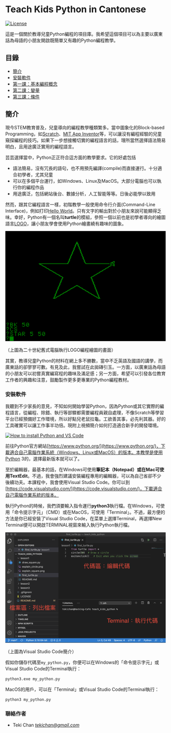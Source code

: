 # Teach Kids Python in Cantonese
[![License](https://img.shields.io/badge/license-MIT-green.svg)](/LICENSE) 

這是一個關於教導兒童Python編程的項目庫。我希望這個項目可以為主要以廣東話為母語的小朋友開啟既簡單又有趣的Python編程教學。 

## 目錄
- [簡介](#intro)
- [安裝軟件](#install)
- [第一課：基本編程概念](/lesson1/)
- [第二課：變量](/lesson2/)
- [第三課：條件](/lesson3/)

<a name="intro"></a>

## 簡介
現今STEM教育普及，兒童導向的編程教學種類繁多。當中圖象化的Block-based Programming，如[Scratch](https://scratch.mit.edu/)、[MIT App Inventor](https://appinventor.mit.edu/)等，可以讓沒有編程經驗的兒童窺探編程的技巧。如果下一步想接觸切實的編程語言的話，理所當然選擇語法簡易明白，且用途廣泛實用的編程語言。

芸芸選擇當中，Python正正符合這方面的教學要求。它的好處包括
- 語法簡易，沒有冗長的語句，也不用預先編譯(compile)而直接運行。十分適合初學者，尤其兒童
- 可以在多個平台運行，如Windows、Linux及MacOS。大部分電腦也可以執行你的編程作品
- 用途廣泛，包括網站後台、數據分析，人工智能等等。日後必能學以致用

然而，跟其它編程語言一樣，初階教學一般使用命令行介面(Command-Line Interface)，例如打印[Hello World](https://zh.wikipedia.org/wiki/Hello_World)。只有文字的輸出對於小朋友來說可能顯得乏味。幸好，Python有一個名叫**turtle**的模組，參照一個以前也是初學者導向的繪圖語言[LOGO](https://zh.wikipedia.org/wiki/Logo_(%E7%A8%8B%E5%BA%8F%E8%AF%AD%E8%A8%80))，讓小朋友學會使用Python繪畫繞有趣味的圖象。

![LOGO in old computer](LOGO_in_old_computer.jpeg)

（上圖為二十世紀舊式電腦執行LOGO編程繪圖的畫面）

其實，教導兒童Python的材料在網上多不勝數，當中不乏英語及國語的講學，而廣東話的卻寥寥可數。有見及此，我嘗試在此拋磚引玉。一方面，以廣東話為母語的小朋友可以初嘗真實編寫程的趣味及滿足感；另一方面，希望可以引發各位教育工作者的興趣和注意，鼓勵製作更多更專業的Python編程教材。

<a name="install"></a>

### 安裝軟件
我聽到不少家長的意見，不知如何開始學習Python，因為Python或其它實際的編程語言，從編程、除錯、執行等部驟都需要編程員親自處理，不像Scratch等學習平台已經預備好工作環境，所以好點兒老鼠拉龜。工欲善其事，必先利其器。好的工具確實可以讓工作事半功倍。現附上視頻簡介如何打造適合新手的開發環境。

[![How to install Python and VS Code](https://img.youtube.com/vi/v0MixbRW2k8/0.jpg)](https://youtu.be/v0MixbRW2k8)

前往Python官方網站[https://www.python.org/](https://www.python.org/)，下載適合自己電腦作業系統（Windows、Linux或MacOS）的版本。本教學是使用Python 3的，選擇最新版本就可以了。

至於編輯器，最基本的話，在Windows可使用**筆記本（Notepad）**或在Mac可使用**TextEdit**。不過，我會強烈建議安裝編程專用的編輯器，可以為自己省卻不少後續功夫。本課程中，我會使用Visual Studio Code。你可以到[https://code.visualstudio.com/](https://code.visualstudio.com/)，下載適合自己電腦作業系統的版本。

執行Python的時候，我們須要輸入指令運行**python3**執行檔。在Windows，可使用「命令提示字元」（CMD）或在MacOS，可使用「Terminal」。不過，最方便的方法是你已經安裝了Visual Studio Code，在菜單上選擇Terminal，再選擇New Terminal便可以開啟TERMINAL視窗來輸入執行Python執行檔。

![Introduction to VS Code](intro_vs_code_for_python.png)

（上圖為Visual Studio Code簡介）

假如你儲存代碼至`my_python.py`，你便可以在Windows的「命令提示字元」或Visual Studio Code的Terminal執行：
```cmd
python3.exe my_python.py
```

MacOS的用戶，可以在「Terminal」或Visual Studio Code的Terminal執行：
```zsh
python3 my_python.py
```

### 聯絡作者
- Teki Chan *tekichan@gmail.com*